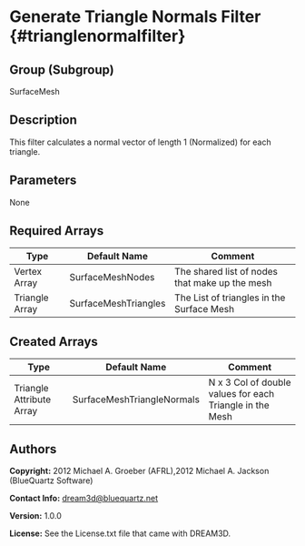 Generate Triangle Normals Filter {#trianglenormalfilter}
======


## Group (Subgroup) ##
SurfaceMesh

## Description ##
This filter calculates a normal vector of length 1 (Normalized) for each triangle.


## Parameters ##
None

## Required Arrays ##

| Type | Default Name | Comment |
|------|--------------|---------|
| Vertex Array | SurfaceMeshNodes | The shared list of nodes that make up the mesh |
| Triangle Array | SurfaceMeshTriangles | The List of triangles in the Surface Mesh |

## Created Arrays ##

| Type | Default Name | Comment |
|------|--------------|---------|
| Triangle Attribute Array | SurfaceMeshTriangleNormals | N x 3 Col of double values for each Triangle in the Mesh |

## Authors ##

**Copyright:** 2012 Michael A. Groeber (AFRL),2012 Michael A. Jackson (BlueQuartz Software)

**Contact Info:** dream3d@bluequartz.net

**Version:** 1.0.0

**License:**  See the License.txt file that came with DREAM3D.



